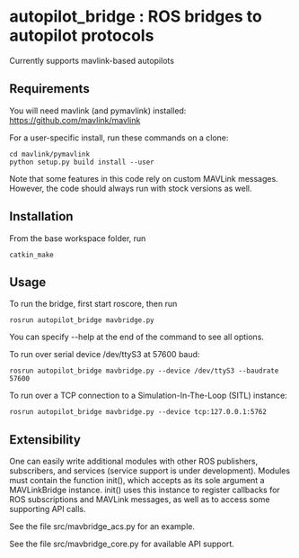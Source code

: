 # autopilot_bridge : ROS bridges to autopilot protocols

Currently supports mavlink-based autopilots

## Requirements

You will need mavlink (and pymavlink) installed:
https://github.com/mavlink/mavlink

For a user-specific install, run these commands on a clone:

	cd mavlink/pymavlink
	python setup.py build install --user

Note that some features in this code rely on custom MAVLink messages.
However, the code should always run with stock versions as well.

## Installation

From the base workspace folder, run

	catkin_make

## Usage

To run the bridge, first start roscore, then run

	rosrun autopilot_bridge mavbridge.py

You can specify --help at the end of the command to see all options.

To run over serial device /dev/ttyS3 at 57600 baud:

	rosrun autopilot_bridge mavbridge.py --device /dev/ttyS3 --baudrate 57600

To run over a TCP connection to a Simulation-In-The-Loop (SITL) instance:

	rosrun autopilot_bridge mavbridge.py --device tcp:127.0.0.1:5762

## Extensibility

One can easily write additional modules with other ROS publishers, subscribers, and services
(service support is under development).
Modules must contain the function init(), which accepts as its sole argument
a MAVLinkBridge instance.
init() uses this instance to register callbacks for ROS subscriptions and MAVLink messages,
as well as to access some supporting API calls.

See the file src/mavbridge_acs.py for an example.

See the file src/mavbridge_core.py for available API support.

